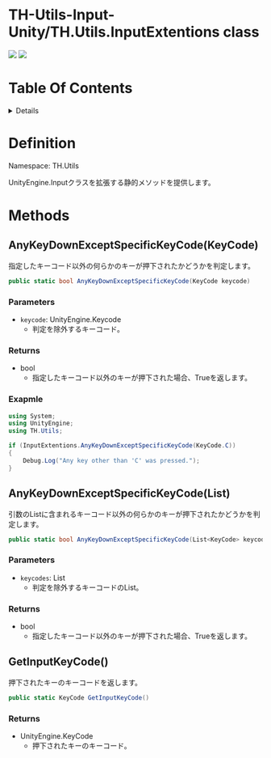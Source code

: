# TH-Utils-Input-Unity/TH.Utils.InputExtentions class<!-- omit in toc -->
<img src="https://img.shields.io/badge/Unity-2021 or Later-blue?&logo=Unity"> <img src="https://img.shields.io/badge/License-MIT-green">


# Table Of Contents <!-- omit in toc -->
<details>
<summary>Details</summary>

- [Definition](#definition)
- [Methods](#methods)
  - [AnyKeyDownExceptSpecificKeyCode(KeyCode)](#anykeydownexceptspecifickeycodekeycode)
    - [Parameters](#parameters)
    - [Returns](#returns)
    - [Exapmle](#exapmle)
  - [AnyKeyDownExceptSpecificKeyCode(List)](#anykeydownexceptspecifickeycodelist)
    - [Parameters](#parameters-1)
    - [Returns](#returns-1)
  - [GetInputKeyCode()](#getinputkeycode)
    - [Returns](#returns-2)
</details>


# Definition
Namespace: TH.Utils

UnityEngine.Inputクラスを拡張する静的メソッドを提供します。

# Methods
<!-- -------------------------------------------------- -->
## AnyKeyDownExceptSpecificKeyCode(KeyCode)
指定したキーコード以外の何らかのキーが押下されたかどうかを判定します。


```csharp
public static bool AnyKeyDownExceptSpecificKeyCode(KeyCode keycode)
```

### Parameters
- `keycode`: UnityEngine.Keycode
  - 判定を除外するキーコード。

### Returns
- bool
  - 指定したキーコード以外のキーが押下された場合、Trueを返します。

### Exapmle

```csharp
using System;
using UnityEngine;
using TH.Utils;

if (InputExtentions.AnyKeyDownExceptSpecificKeyCode(KeyCode.C)) 
{
    Debug.Log("Any key other than 'C' was pressed.");
}
```


<!-- -------------------------------------------------- -->
## AnyKeyDownExceptSpecificKeyCode(List<KeyCode>)
引数のListに含まれるキーコード以外の何らかのキーが押下されたかどうかを判定します。


```csharp
public static bool AnyKeyDownExceptSpecificKeyCode(List<KeyCode> keycodes)
```

### Parameters
- `keycodes`: List
  - 判定を除外するキーコードのList。

### Returns
- bool
  - 指定したキーコード以外のキーが押下された場合、Trueを返します。


<!-- -------------------------------------------------- -->
## GetInputKeyCode()
押下されたキーのキーコードを返します。


```csharp
public static KeyCode GetInputKeyCode()
```

### Returns
- UnityEngine.KeyCode
  - 押下されたキーのキーコード。